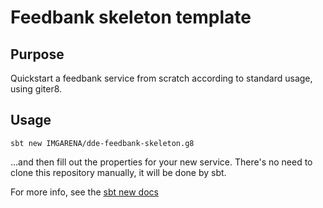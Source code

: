 # Feedbank skeleton template

## Purpose

Quickstart a feedbank service from scratch according to standard usage, using giter8.


## Usage

```sbt new IMGARENA/dde-feedbank-skeleton.g8```

...and then fill out the properties for your new service. There's no need to clone this repository
manually, it will be done by sbt.

For more info, see the
[sbt new docs](https://www.scala-sbt.org/1.x/docs/sbt-new-and-Templates.html#sbt+new+and+Templates)
